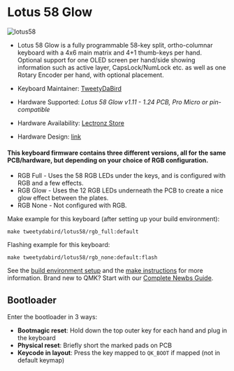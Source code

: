 # Lotus 58 Glow

![lotus58](https://i.imgur.com/WWgpp0Sh.jpeg)

* Lotus 58 Glow is a fully programmable 58-key split, ortho-columnar keyboard with a 4x6 main matrix and 4+1 thumb-keys per hand. Optional support for one OLED screen per hand/side showing information such as active layer, CapsLock/NumLock etc. as well as one Rotary Encoder per hand, with optional placement.

* Keyboard Maintainer: [TweetyDaBird](https://github.com/TweetyDaBird)
* Hardware Supported: *Lotus 58 Glow v1.11 - 1.24 PCB, Pro Micro or pin-compatible*
* Hardware Availability: [Lectronz Store](https://lectronz.com/stores/tweetys-wild-thinking)
* Hardware Design: [link](https://github.com/TweetyDaBird/Lotus58)


#### This keyboard firmware contains three different versions, all for the same PCB/hardware, but depending on your choice of RGB configuration. 

* RGB Full - Uses the 58 RGB LEDs under the keys, and is configured with RGB and a few effects. 
* RGB Glow - Uses the 12 RGB LEDs underneath the PCB to create a nice glow effect between the plates. 
* RGB None - Not configured with RGB.  


Make example for this keyboard (after setting up your build environment):

    make tweetydabird/lotus58/rgb_full:default

Flashing example for this keyboard:

    make tweetydabird/lotus58/rgb_none:default:flash

See the [build environment setup](https://docs.qmk.fm/#/getting_started_build_tools) and the [make instructions](https://docs.qmk.fm/#/getting_started_make_guide) for more information. Brand new to QMK? Start with our [Complete Newbs Guide](https://docs.qmk.fm/#/newbs).

## Bootloader

Enter the bootloader in 3 ways:

* **Bootmagic reset**: Hold down the top outer key for each hand and plug in the keyboard
* **Physical reset**: Briefly short the marked pads on PCB
* **Keycode in layout**: Press the key mapped to `QK_BOOT` if mapped (not in default keymap)
